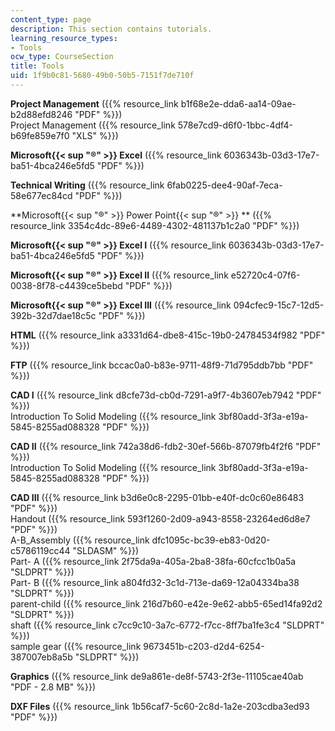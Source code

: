 ```yaml
---
content_type: page
description: This section contains tutorials.
learning_resource_types:
- Tools
ocw_type: CourseSection
title: Tools
uid: 1f9b0c81-5680-49b0-50b5-7151f7de710f
---
```


**Project Management** ({{% resource_link b1f68e2e-dda6-aa14-09ae-b2d88efd8246 "PDF" %}})  
Project Management ({{% resource_link 578e7cd9-d6f0-1bbc-4df4-b69fe859e7f0 "XLS" %}})

**Microsoft{{< sup "®" >}} Excel** ({{% resource_link 6036343b-03d3-17e7-ba51-4bca246e5fd5 "PDF" %}})

**Technical Writing** ({{% resource_link 6fab0225-dee4-90af-7eca-58e677ec84cd "PDF" %}})

**Microsoft{{< sup "®" >}} Power Point{{< sup "®" >}} ** ({{% resource_link 3354c4dc-89e6-4489-4302-481137b1c2a0 "PDF" %}}) 

**Microsoft{{< sup "®" >}} Excel I** ({{% resource_link 6036343b-03d3-17e7-ba51-4bca246e5fd5 "PDF" %}})

**Microsoft{{< sup "®" >}} Excel II** ({{% resource_link e52720c4-07f6-0038-8f78-c4439ce5bebd "PDF" %}})

**Microsoft{{< sup "®" >}} Excel III** ({{% resource_link 094cfec9-15c7-12d5-392b-32d7dae18c5c "PDF" %}})

**HTML** ({{% resource_link a3331d64-dbe8-415c-19b0-24784534f982 "PDF" %}})

**FTP** ({{% resource_link bccac0a0-b83e-9711-48f9-71d795ddb7bb "PDF" %}})

**CAD I** ({{% resource_link d8cfe73d-cb0d-7291-a9f7-4b3607eb7942 "PDF" %}})  
Introduction To Solid Modeling ({{% resource_link 3bf80add-3f3a-e19a-5845-8255ad088328 "PDF" %}})

**CAD II** ({{% resource_link 742a38d6-fdb2-30ef-566b-87079fb4f2f6 "PDF" %}})  
Introduction To Solid Modeling ({{% resource_link 3bf80add-3f3a-e19a-5845-8255ad088328 "PDF" %}})

**CAD III** ({{% resource_link b3d6e0c8-2295-01bb-e40f-dc0c60e86483 "PDF" %}})  
Handout ({{% resource_link 593f1260-2d09-a943-8558-23264ed6d8e7 "PDF" %}})  
A-B\_Assembly ({{% resource_link dfc1095c-bc39-eb83-0d20-c5786119cc44 "SLDASM" %}})  
Part- A ({{% resource_link 2f75da9a-405a-2ba8-38fa-60cfcc1b0a5a "SLDPRT" %}})  
Part- B ({{% resource_link a804fd32-3c1d-713e-da69-12a04334ba38 "SLDPRT" %}})  
parent-child ({{% resource_link 216d7b60-e42e-9e62-abb5-65ed14fa92d2 "SLDPRT" %}})  
shaft ({{% resource_link c7cc9c10-3a7c-6772-f7cc-8ff7ba1fe3c4 "SLDPRT" %}})  
sample gear ({{% resource_link 9673451b-c203-d2d4-6254-387007eb8a5b "SLDPRT" %}})

**Graphics** ({{% resource_link de9a861e-de8f-5743-2f3e-11105cae40ab "PDF - 2.8 MB" %}}) 

**DXF Files** ({{% resource_link 1b56caf7-5c60-2c8d-1a2e-203cdba3ed93 "PDF" %}})